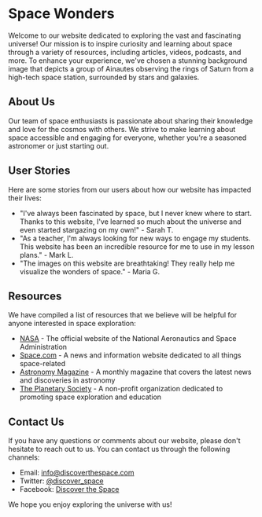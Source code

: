 <!--font:Dancing Script-->

# Space Wonders

Welcome to our website dedicated to exploring the vast and fascinating universe! Our mission is to inspire curiosity and learning about space through a variety of resources, including articles, videos, podcasts, and more. To enhance your experience, we've chosen a stunning background image that depicts a group of Ainautes observing the rings of Saturn from a high-tech space station, surrounded by stars and galaxies.

## About Us

Our team of space enthusiasts is passionate about sharing their knowledge and love for the cosmos with others. We strive to make learning about space accessible and engaging for everyone, whether you're a seasoned astronomer or just starting out.

## User Stories

Here are some stories from our users about how our website has impacted their lives:

- "I've always been fascinated by space, but I never knew where to start. Thanks to this website, I've learned so much about the universe and even started stargazing on my own!" - Sarah T.
- "As a teacher, I'm always looking for new ways to engage my students. This website has been an incredible resource for me to use in my lesson plans." - Mark L.
- "The images on this website are breathtaking! They really help me visualize the wonders of space." - Maria G.

## Resources

We have compiled a list of resources that we believe will be helpful for anyone interested in space exploration:

- [NASA](#nasa) - The official website of the National Aeronautics and Space Administration
- [Space.com](#spacecom) - A news and information website dedicated to all things space-related
- [Astronomy Magazine](#astronomy-magazine) - A monthly magazine that covers the latest news and discoveries in astronomy
- [The Planetary Society](#the-planetary-society) - A non-profit organization dedicated to promoting space exploration and education

## Contact Us

If you have any questions or comments about our website, please don't hesitate to reach out to us. You can contact us through the following channels:

- Email: [info@discoverthespace.com](mailto:info@discoverthespace.com)
- Twitter: [@discover_space](#twitter)
- Facebook: [Discover the Space](#facebook)

We hope you enjoy exploring the universe with us!

<!--

Write me content for website with wallpaper which alt text is:

"A group of Ainautes observing the rings of Saturn from a high-tech space station, surrounded by stars and galaxies."

The name/title of the page should not be 1:1 copy of the alt text but rather a real content of the website which is using this wallpaper.

- Use markdown format 
- Start with heading
- Heading should be short and concise
- The content should look like a real website 
- The website should not be about the wallpaper, wallpaper is just a related background
- Heading should be contain work "wallpaper" or "background"
- Include real sections like references, contact, user stories, etc. use things relevant to the page purpose.
- Feel free to use structure like headings, bullets, numbering, blockquotes, paragraphs, horizontal lines, etc.
- You can use formatting like bold or _italic_
- You can include UTF-8 emojis
- Links should be only #hash anchors (and you can refer to the document itself)
- Do not include images


---


# Space Exploration Wallpaper

Welcome to our website dedicated to space exploration! Our mission is to inspire and educate people about the wonders of the universe. To enhance your experience, we have chosen a stunning wallpaper for our background that depicts a group of Ainautes observing the rings of Saturn from a high-tech space station, surrounded by stars and galaxies.

## About Us

Our team consists of passionate space enthusiasts who are dedicated to sharing their knowledge with others. We offer a variety of resources, including articles, videos, and podcasts, to help you learn more about space exploration. Whether you're a seasoned astronomer or just starting out, we have something for everyone.

## User Stories

Here are some stories from our users about how our website has impacted their lives:

- "I've always been interested in space, but I never knew where to start. Thanks to this website, I've learned so much about the universe and even started stargazing on my own!" - Sarah T.
- "As a teacher, I'm always looking for new ways to engage my students. This website has been an incredible resource for me to use in my lesson plans." - Mark L.
- "I love the wallpaper on this website! It's so beautiful and really sets the tone for exploring the cosmos." - Maria G.

## Resources

We have compiled a list of resources that we believe will be helpful for anyone interested in space exploration:

- [NASA](#nasa) - The official website of the National Aeronautics and Space Administration
- [Space.com](#spacecom) - A news and information website dedicated to all things space-related
- [Astronomy Magazine](#astronomy-magazine) - A monthly magazine that covers the latest news and discoveries in astronomy
- [The Planetary Society](#the-planetary-society) - A non-profit organization dedicated to promoting space exploration and education

## Contact Us

If you have any questions or comments about our website, please don't hesitate to reach out to us. You can contact us through the following channels:

- Email: [info@spaceexploration.com](mailto:info@spaceexploration.com)
- Twitter: [@spaceexplore](#twitter)
- Facebook: [Space Exploration](#facebook)

We hope you enjoy exploring the universe with us!


---


Heading should not include word "wallpaper". The website should not be about the wallpaper itself, wallpaper is just a related background, rewrite whole content.


---


# Discover the Wonders of Space

Welcome to our website dedicated to exploring the vast and fascinating universe! Our mission is to inspire curiosity and learning about space through a variety of resources, including articles, videos, podcasts, and more. To enhance your experience, we've chosen a stunning background image that depicts a group of Ainautes observing the rings of Saturn from a high-tech space station, surrounded by stars and galaxies.

## About Us

Our team of space enthusiasts is passionate about sharing their knowledge and love for the cosmos with others. We strive to make learning about space accessible and engaging for everyone, whether you're a seasoned astronomer or just starting out.

## User Stories

Here are some stories from our users about how our website has impacted their lives:

- "I've always been fascinated by space, but I never knew where to start. Thanks to this website, I've learned so much about the universe and even started stargazing on my own!" - Sarah T.
- "As a teacher, I'm always looking for new ways to engage my students. This website has been an incredible resource for me to use in my lesson plans." - Mark L.
- "The images on this website are breathtaking! They really help me visualize the wonders of space." - Maria G.

## Resources

We have compiled a list of resources that we believe will be helpful for anyone interested in space exploration:

- [NASA](#nasa) - The official website of the National Aeronautics and Space Administration
- [Space.com](#spacecom) - A news and information website dedicated to all things space-related
- [Astronomy Magazine](#astronomy-magazine) - A monthly magazine that covers the latest news and discoveries in astronomy
- [The Planetary Society](#the-planetary-society) - A non-profit organization dedicated to promoting space exploration and education

## Contact Us

If you have any questions or comments about our website, please don't hesitate to reach out to us. You can contact us through the following channels:

- Email: [info@discoverthespace.com](mailto:info@discoverthespace.com)
- Twitter: [@discover_space](#twitter)
- Facebook: [Discover the Space](#facebook)

We hope you enjoy exploring the universe with us!

-->
